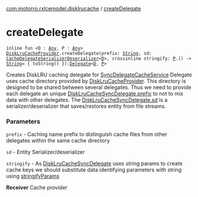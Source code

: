 [com.motorro.rxlcemodel.disklrucache](index.md) / [createDelegate](./create-delegate.md)

# createDelegate

`inline fun <D : `[`Any`](https://kotlinlang.org/api/latest/jvm/stdlib/kotlin/-any/index.html)`, P : `[`Any`](https://kotlinlang.org/api/latest/jvm/stdlib/kotlin/-any/index.html)`> `[`DiskLruCacheProvider`](-disk-lru-cache-sync-delegate/-disk-lru-cache-provider/index.md)`.createDelegate(prefix: `[`String`](https://kotlinlang.org/api/latest/jvm/stdlib/kotlin/-string/index.html)`, sd: `[`CacheDelegateSerializerDeserializer`](../com.motorro.rxlcemodel.base.service/-cache-delegate-serializer-deserializer/index.md)`<`[`D`](create-delegate.md#D)`>, crossinline stringify: `[`P`](create-delegate.md#P)`.() -> `[`String`](https://kotlinlang.org/api/latest/jvm/stdlib/kotlin/-string/index.html)` = { toString() }): `[`Delegate`](../com.motorro.rxlcemodel.base.service/-sync-delegate-cache-service/-delegate/index.md)`<`[`D`](create-delegate.md#D)`, `[`P`](create-delegate.md#P)`>`

Creates DiskLRU caching delegate for [SyncDelegateCacheService](../com.motorro.rxlcemodel.base.service/-sync-delegate-cache-service/index.md)
Delegate uses cache directory provided by [DiskLruCacheProvider](-disk-lru-cache-sync-delegate/-disk-lru-cache-provider/index.md). This directory is designed to be shared
between several delegates. Thus we need to provide each delegate an unique [DiskLruCacheSyncDelegate.prefix](#)
to not to mix data with other delegates.
The [DiskLruCacheSyncDelegate.sd](#) is a serializer/deserializer that saves/restores entity from file streams.

### Parameters

`prefix` - Caching name prefix to distinguish cache files from other delegates within the same cache directory

`sd` - Entity Serializer/deserializer

`stringify` - As [DiskLruCacheSyncDelegate](-disk-lru-cache-sync-delegate/index.md) uses string params to create cache keys we should substitute
data identifying parameters with string using [stringifyParams](../com.motorro.rxlcemodel.base.service/stringify-params.md)

**Receiver**
Cache provider

